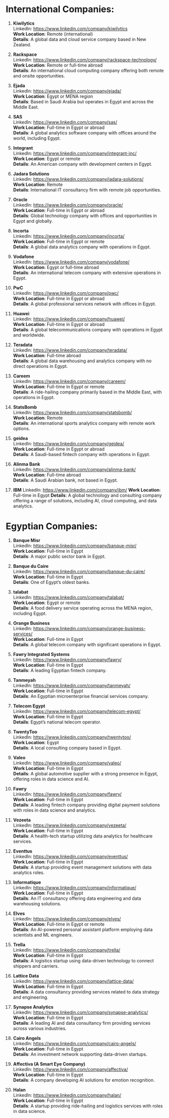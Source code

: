 # **International Companies:**

1. **Kiwilytics**  
   LinkedIn: https://www.linkedin.com/company/kiwilytics  
   **Work Location**: Remote (international)  
   **Details**: A global data and cloud service company based in New Zealand.

2. **Rackspace**  
   LinkedIn: https://www.linkedin.com/company/rackspace-technology/  
   **Work Location**: Remote or full-time abroad  
   **Details**: An international cloud computing company offering both remote and onsite opportunities.

3. **Ejada**  
   LinkedIn: https://www.linkedin.com/company/ejada/  
   **Work Location**: Egypt or MENA region  
   **Details**: Based in Saudi Arabia but operates in Egypt and across the Middle East.

4. **SAS**  
   LinkedIn: https://www.linkedin.com/company/sas/  
   **Work Location**: Full-time in Egypt or abroad  
   **Details**: A global analytics software company with offices around the world, including Egypt.

5. **Integrant**  
   LinkedIn: https://www.linkedin.com/company/integrant-inc/  
   **Work Location**: Egypt or remote  
   **Details**: An American company with development centers in Egypt.

6. **Jadara Solutions**  
   LinkedIn: https://www.linkedin.com/company/jadara-solutions/  
   **Work Location**: Remote  
   **Details**: International IT consultancy firm with remote job opportunities.

7. **Oracle**  
   LinkedIn: https://www.linkedin.com/company/oracle/  
   **Work Location**: Full-time in Egypt or abroad  
   **Details**: Global technology company with offices and opportunities in Egypt and globally.

8. **Incorta**  
   LinkedIn: https://www.linkedin.com/company/incorta/  
   **Work Location**: Full-time in Egypt or remote  
   **Details**: A global data analytics company with operations in Egypt.

9. **Vodafone**  
   LinkedIn: https://www.linkedin.com/company/vodafone/  
   **Work Location**: Egypt or full-time abroad  
   **Details**: An international telecom company with extensive operations in Egypt.

10. **PwC**  
    LinkedIn: https://www.linkedin.com/company/pwc/  
    **Work Location**: Full-time in Egypt or abroad  
    **Details**: A global professional services network with offices in Egypt.

11. **Huawei**  
    LinkedIn: https://www.linkedin.com/company/huawei/  
    **Work Location**: Full-time in Egypt or abroad  
    **Details**: A global telecommunications company with operations in Egypt and worldwide.

12. **Teradata**  
    LinkedIn: https://www.linkedin.com/company/teradata/  
    **Work Location**: Full-time abroad  
    **Details**: A global data warehousing and analytics company with no direct operations in Egypt.

13. **Careem**  
    LinkedIn: https://www.linkedin.com/company/careem/  
    **Work Location**: Full-time in Egypt or remote  
    **Details**: A ride-hailing company primarily based in the Middle East, with operations in Egypt.

14. **StatsBomb**  
    LinkedIn: https://www.linkedin.com/company/statsbomb/  
    **Work Location**: Remote  
    **Details**: An international sports analytics company with remote work options.

15. **geidea**  
    LinkedIn: https://www.linkedin.com/company/geidea/  
    **Work Location**: Full-time in Egypt or abroad  
    **Details**: A Saudi-based fintech company with operations in Egypt.

16. **Alinma Bank**  
    LinkedIn: https://www.linkedin.com/company/alinma-bank/  
    **Work Location**: Full-time abroad  
    **Details**: A Saudi Arabian bank, not based in Egypt.

17. **IBM**
      LinkedIn: https://www.linkedin.com/company/ibm/
      **Work Location**: Full-time in Egypt
      **Details**: A global technology and consulting company offering a range of solutions, including AI, cloud computing, and data analytics.

# **Egyptian Companies:**

1. **Banque Misr**  
   LinkedIn: https://www.linkedin.com/company/banque-misr/  
   **Work Location**: Full-time in Egypt  
   **Details**: A major public sector bank in Egypt.

2. **Banque du Caire**  
   LinkedIn: https://www.linkedin.com/company/banque-du-caire/  
   **Work Location**: Full-time in Egypt  
   **Details**: One of Egypt’s oldest banks.

3. **talabat**  
   LinkedIn: https://www.linkedin.com/company/talabat/  
   **Work Location**: Egypt or remote  
   **Details**: A food delivery service operating across the MENA region, including Egypt.

4. **Orange Business**  
   LinkedIn: https://www.linkedin.com/company/orange-business-services/  
   **Work Location**: Full-time in Egypt  
   **Details**: A global telecom company with significant operations in Egypt.

5. **Fawry Integrated Systems**  
   LinkedIn: https://www.linkedin.com/company/fawry/  
   **Work Location**: Full-time in Egypt  
   **Details**: A leading Egyptian fintech company.

6. **Tanmeyah**  
   LinkedIn: https://www.linkedin.com/company/tanmeyah/  
   **Work Location**: Full-time in Egypt  
   **Details**: An Egyptian microenterprise financial services company.

7. **Telecom Egypt**  
   LinkedIn: https://www.linkedin.com/company/telecom-egypt/  
   **Work Location**: Full-time in Egypt  
   **Details**: Egypt’s national telecom operator.

8. **TwentyToo**  
   LinkedIn: https://www.linkedin.com/company/twentytoo/  
   **Work Location**: Egypt  
   **Details**: A local consulting company based in Egypt.

9. **Valeo**  
   LinkedIn: https://www.linkedin.com/company/valeo/  
   **Work Location**: Full-time in Egypt  
   **Details**: A global automotive supplier with a strong presence in Egypt, offering roles in data science and AI.

10. **Fawry**  
    LinkedIn: https://www.linkedin.com/company/fawry/  
    **Work Location**: Full-time in Egypt  
    **Details**: A leading fintech company providing digital payment solutions with roles in data science and analytics.

11. **Vezeeta**  
    LinkedIn: https://www.linkedin.com/company/vezeeta/  
    **Work Location**: Full-time in Egypt  
    **Details**: A health-tech startup utilizing data analytics for healthcare services.

12. **Eventtus**  
    LinkedIn: https://www.linkedin.com/company/eventtus/  
    **Work Location**: Full-time in Egypt  
    **Details**: A startup providing event management solutions with data analytics roles.

13. **Informatique**  
    LinkedIn: https://www.linkedin.com/company/informatique/  
    **Work Location**: Full-time in Egypt  
    **Details**: An IT consultancy offering data engineering and data warehousing solutions.

14. **Elves**  
    LinkedIn: https://www.linkedin.com/company/elves/  
    **Work Location**: Full-time in Egypt or remote  
    **Details**: An AI-powered personal assistant platform employing data scientists and ML engineers.

15. **Trella**  
    LinkedIn: https://www.linkedin.com/company/trella/  
    **Work Location**: Full-time in Egypt  
    **Details**: A logistics startup using data-driven technology to connect shippers and carriers.

16. **Lattice Data**  
    LinkedIn: https://www.linkedin.com/company/lattice-data/  
    **Work Location**: Full-time in Egypt  
    **Details**: A data consultancy providing services related to data strategy and engineering.

17. **Synapse Analytics**  
    LinkedIn: https://www.linkedin.com/company/synapse-analytics/  
    **Work Location**: Full-time in Egypt  
    **Details**: A leading AI and data consultancy firm providing services across various industries.

18. **Cairo Angels**  
    LinkedIn: https://www.linkedin.com/company/cairo-angels/  
    **Work Location**: Full-time in Egypt  
    **Details**: An investment network supporting data-driven startups.

19. **Affectiva (A Smart Eye Company)**  
    LinkedIn: https://www.linkedin.com/company/affectiva/  
    **Work Location**: Full-time in Egypt  
    **Details**: A company developing AI solutions for emotion recognition.

20. **Halan**  
    LinkedIn: https://www.linkedin.com/company/halan/  
    **Work Location**: Full-time in Egypt  
    **Details**: A startup providing ride-hailing and logistics services with roles in data science.
